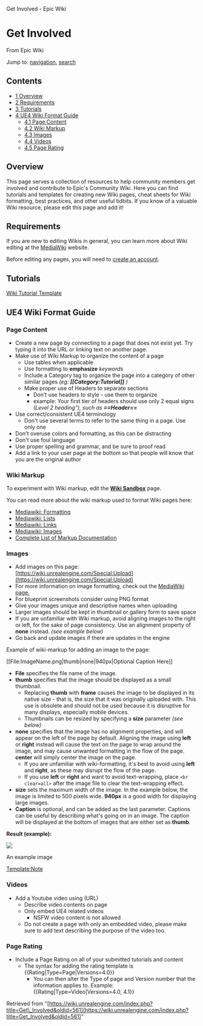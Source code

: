  Get Involved - Epic Wiki             

 

Get Involved
============

From Epic Wiki

Jump to: [navigation](#mw-head), [search](#p-search)

Contents
--------

*   [1 Overview](#Overview)
*   [2 Requirements](#Requirements)
*   [3 Tutorials](#Tutorials)
*   [4 UE4 Wiki Format Guide](#UE4_Wiki_Format_Guide)
    *   [4.1 Page Content](#Page_Content)
    *   [4.2 Wiki Markup](#Wiki_Markup)
    *   [4.3 Images](#Images)
    *   [4.4 Videos](#Videos)
    *   [4.5 Page Rating](#Page_Rating)

Overview
--------

This page serves a collection of resources to help community members get involved and contribute to Epic's Community Wiki. Here you can find tutorials and templates for creating new Wiki pages, cheat sheets for Wiki formatting, best practices, and other useful tidbits. If you know of a valuable Wiki resource, please edit this page and add it!

Requirements
------------

If you are new to editing Wikis in general, you can learn more about Wiki editing at the [MediaWiki](//www.mediawiki.org/wiki/MediaWiki) website.

Before editing any pages, you will need to [create an account](https://www.unrealengine.com/register).

Tutorials
---------

[Wiki Tutorial Template](/index.php?title=Wiki_Tutorial_Template&action=edit&redlink=1 "Wiki Tutorial Template (page does not exist)")

UE4 Wiki Format Guide
---------------------

### Page Content

*   Create a new page by connecting to a page that does not exist yet. Try typing it into the URL or linking text on another page.
*   Make use of Wiki Markup to organize the content of a page
    *   Use tables when applicable
    *   Use formatting to **emphasize** _keywords_
    *   Include a Category tag to organize the page into a category of other similar pages _(eg: **\[\[Category:Tutorial\]\]** )_
    *   Make proper use of Headers to separate sections
        *   Don't use headers to style - use them to organize
        *   example: Your first tier of headers should use only 2 equal signs (_Level 2 heading"), such as **\==Header==**_
*   Use correct/consistent UE4 terminology
    *   Don't use several terms to refer to the same thing in a page. Use only one
*   Don't overuse colors and formatting, as this can be distracting
*   Don't use foul language
*   Use proper spelling and grammar, and be sure to proof read
*   Add a link to your user page at the bottom so that people will know that you are the original author

### Wiki Markup

To experiment with Wiki markup, edit the **[Wiki Sandbox](/index.php?title=Wiki_Sandbox&action=edit&redlink=1 "Wiki Sandbox (page does not exist)")** page.

You can read more about the wiki markup used to format Wiki pages here:

*   [Mediawiki: Formatting](http://www.mediawiki.org/wiki/Help:Formatting)
*   [Mediawiki: Lists](http://www.mediawiki.org/wiki/Help:Lists)
*   [Mediawiki: Links](http://www.mediawiki.org/wiki/Help:Links)
*   [Mediawiki: Images](http://www.mediawiki.org/wiki/Help:Images)
*   [Complete List of Markup Documentation](http://www.mediawiki.org/wiki/Help:Contents)

### Images

*   Add images on this page: [https://wiki.unrealengine.com/Special:Upload](https://wiki.unrealengine.com/Special:Upload)
*   For more information on image formatting, check out the [MediaWiki page.](http://www.mediawiki.org/wiki/Help:Links)
*   For blueprint screenshots consider using PNG format
*   Give your images unique and descriptive names when uploading
*   Larger images should be kept in thumbnail or gallery form to save space
*   If you are unfamiliar with Wiki markup, avoid aligning images to the right or left, for the sake of page consistency. Use an alignment property of **none** instead. _(see example below)_
*   Go back and update images if there are updates in the engine

  
Example of wiki-markup for adding an image to the page:

\[\[File:ImageName.png|thumb|none|940px|Optional Caption Here\]\]

*   **File** specifies the file name of the image.
*   **thumb** specifies that the image should be displayed as a small thumbnail.
    *   Replacing **thumb** with **frame** causes the image to be displayed in its native size - that is, the size that it was originally uploaded with. This use is obsolete and should not be used because it is disruptive for many displays, especially mobile devices.
    *   Thumbnails can be resized by specifying a **size** parameter _(see below)_
*   **none** specifies that the image has no alignment properties, and will appear on the left of the page by default. Aligning the image using **left** or **right** instead will cause the text on the page to wrap around the image, and may cause unwanted formatting in the flow of the page. **center** will simply center the image on the page.
    *   If you are unfamiliar with wiki-formatting, it's best to avoid using **left** and **right**, as these may disrupt the flow of the page.
    *   If you use **left** or **right** and want to avoid text-wrapping, place `<br clear=all>` after the image file to clear the text-wrapping effect.
*   **size** sets the maximum width of the image. In the example below, the image is limited to 500 pixels wide. **940px** is a good width for displaying large images.
*   **Caption** is optional, and can be added as the last parameter. Captions can be useful by describing what's going on in an image. The caption will be displayed at the bottom of images that are either set as **thumb**.

  
**Result (example):**

[![](https://d3ar1piqh1oeli.cloudfront.net/c/cd/Generic_viewport_screenshot.jpg/500px-Generic_viewport_screenshot.jpg)](/index.php?title=File:Generic_viewport_screenshot.jpg)

An example image

  
[Template:Note](/index.php?title=Template:Note&action=edit&redlink=1 "Template:Note (page does not exist)")

### Videos

*   Add a Youtube video using <youtube>(URL)</youtube>
    *   Describe video contents on page
    *   Only embed UE4 related videos
        *   NSFW video content is not allowed
    *   Do not create a page with only an embedded video, please make sure to add text describing the purpose of the video too.

### Page Rating

*   Include a Page Rating on all of your submitted tutorials and content
    *   The syntax for adding the rating template is {{Rating|Type=Page|Versions=4.0}}
        *   You can then alter the Type of page and Version number that the information applies to. Example: {{Rating|Type=Video|Versions=4.0, 4.1}}

Retrieved from "[https://wiki.unrealengine.com/index.php?title=Get\_Involved&oldid=561](https://wiki.unrealengine.com/index.php?title=Get_Involved&oldid=561)"